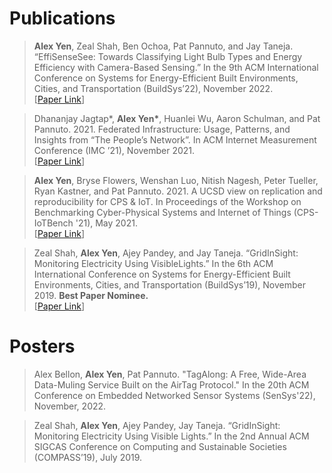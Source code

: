 # Publications

>**Alex Yen**, Zeal Shah, Ben Ochoa, Pat Pannuto, and Jay Taneja. “EffiSenseSee: Towards Classifying Light Bulb Types and Energy Efficiency with Camera-Based Sensing.” In the 9th ACM International Conference on Systems for Energy-Efficient Built Environments, Cities, and Transportation (BuildSys’22), November 2022.  
\[[Paper Link](https://www.alexlwyen.com/papers/yen2022EffiSenseSee.pdf)\]

>Dhananjay Jagtap\*, **Alex Yen\***, Huanlei Wu, Aaron Schulman, and Pat Pannuto. 2021. Federated Infrastructure: Usage, Patterns, and Insights from “The People’s Network”. In ACM Internet Measurement Conference (IMC ’21), November 2021.  
\[[Paper Link](https://www.alexlwyen.com/papers/jagtapyen2021helium.pdf)\]

>**Alex Yen**, Bryse Flowers, Wenshan Luo, Nitish Nagesh, Peter Tueller, Ryan Kastner, and Pat Pannuto. 2021. A UCSD view on replication and reproducibility for CPS & IoT. In Proceedings of the Workshop on Benchmarking Cyber-Physical Systems and Internet of Things (CPS-IoTBench '21), May 2021.  
\[[Paper Link](https://www.alexlwyen.com/papers/yen2021R&R.pdf)\]

>Zeal Shah, **Alex Yen**, Ajey Pandey, and Jay Taneja. “GridInSight: Monitoring Electricity Using VisibleLights.” In the 6th ACM International Conference on Systems for Energy-Efficient Built Environments, Cities, and Transportation (BuildSys’19), November 2019. **Best Paper Nominee.**  
\[[Paper Link](https://www.alexlwyen.com/papers/shah2019GridInSight.pdf)\]

# Posters

>Alex Bellon, **Alex Yen**, Pat Pannuto. "TagAlong: A Free, Wide-Area Data-Muling Service Built on the AirTag Protocol." In the 20th ACM Conference on Embedded Networked Sensor Systems (SenSys'22), November, 2022.

>Zeal Shah, **Alex Yen**, Ajey Pandey, Jay Taneja. “GridInSight: Monitoring Electricity Using Visible Lights.” In the 2nd Annual ACM SIGCAS Conference on Computing and Sustainable Societies (COMPASS’19), July 2019.